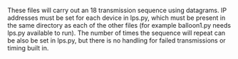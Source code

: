 These files will carry out an 18 transmission sequence using datagrams. 
IP addresses must be set for each device in lps.py, which must be present in the same directory as each
of the other files (for example balloon1.py needs lps.py available to run).
The number of times the sequence will repeat can be also be set in lps.py, but there is no handling for failed 
transmissions or timing built in. 
